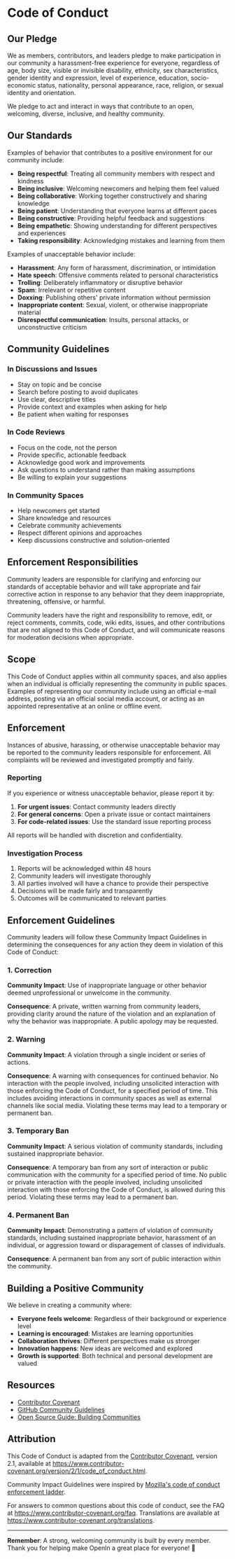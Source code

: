 # Code of Conduct

## Our Pledge

We as members, contributors, and leaders pledge to make participation in our community a harassment-free experience for everyone, regardless of age, body size, visible or invisible disability, ethnicity, sex characteristics, gender identity and expression, level of experience, education, socio-economic status, nationality, personal appearance, race, religion, or sexual identity and orientation.

We pledge to act and interact in ways that contribute to an open, welcoming, diverse, inclusive, and healthy community.

## Our Standards

Examples of behavior that contributes to a positive environment for our community include:

- **Being respectful**: Treating all community members with respect and kindness
- **Being inclusive**: Welcoming newcomers and helping them feel valued
- **Being collaborative**: Working together constructively and sharing knowledge
- **Being patient**: Understanding that everyone learns at different paces
- **Being constructive**: Providing helpful feedback and suggestions
- **Being empathetic**: Showing understanding for different perspectives and experiences
- **Taking responsibility**: Acknowledging mistakes and learning from them

Examples of unacceptable behavior include:

- **Harassment**: Any form of harassment, discrimination, or intimidation
- **Hate speech**: Offensive comments related to personal characteristics
- **Trolling**: Deliberately inflammatory or disruptive behavior
- **Spam**: Irrelevant or repetitive content
- **Doxxing**: Publishing others' private information without permission
- **Inappropriate content**: Sexual, violent, or otherwise inappropriate material
- **Disrespectful communication**: Insults, personal attacks, or unconstructive criticism

## Community Guidelines

### In Discussions and Issues

- Stay on topic and be concise
- Search before posting to avoid duplicates
- Use clear, descriptive titles
- Provide context and examples when asking for help
- Be patient when waiting for responses

### In Code Reviews

- Focus on the code, not the person
- Provide specific, actionable feedback
- Acknowledge good work and improvements
- Ask questions to understand rather than making assumptions
- Be willing to explain your suggestions

### In Community Spaces

- Help newcomers get started
- Share knowledge and resources
- Celebrate community achievements
- Respect different opinions and approaches
- Keep discussions constructive and solution-oriented

## Enforcement Responsibilities

Community leaders are responsible for clarifying and enforcing our standards of acceptable behavior and will take appropriate and fair corrective action in response to any behavior that they deem inappropriate, threatening, offensive, or harmful.

Community leaders have the right and responsibility to remove, edit, or reject comments, commits, code, wiki edits, issues, and other contributions that are not aligned to this Code of Conduct, and will communicate reasons for moderation decisions when appropriate.

## Scope

This Code of Conduct applies within all community spaces, and also applies when an individual is officially representing the community in public spaces. Examples of representing our community include using an official e-mail address, posting via an official social media account, or acting as an appointed representative at an online or offline event.

## Enforcement

Instances of abusive, harassing, or otherwise unacceptable behavior may be reported to the community leaders responsible for enforcement. All complaints will be reviewed and investigated promptly and fairly.

### Reporting

If you experience or witness unacceptable behavior, please report it by:

1. **For urgent issues**: Contact community leaders directly
2. **For general concerns**: Open a private issue or contact maintainers
3. **For code-related issues**: Use the standard issue reporting process

All reports will be handled with discretion and confidentiality.

### Investigation Process

1. Reports will be acknowledged within 48 hours
2. Community leaders will investigate thoroughly
3. All parties involved will have a chance to provide their perspective
4. Decisions will be made fairly and transparently
5. Outcomes will be communicated to relevant parties

## Enforcement Guidelines

Community leaders will follow these Community Impact Guidelines in determining the consequences for any action they deem in violation of this Code of Conduct:

### 1. Correction

**Community Impact**: Use of inappropriate language or other behavior deemed unprofessional or unwelcome in the community.

**Consequence**: A private, written warning from community leaders, providing clarity around the nature of the violation and an explanation of why the behavior was inappropriate. A public apology may be requested.

### 2. Warning

**Community Impact**: A violation through a single incident or series of actions.

**Consequence**: A warning with consequences for continued behavior. No interaction with the people involved, including unsolicited interaction with those enforcing the Code of Conduct, for a specified period of time. This includes avoiding interactions in community spaces as well as external channels like social media. Violating these terms may lead to a temporary or permanent ban.

### 3. Temporary Ban

**Community Impact**: A serious violation of community standards, including sustained inappropriate behavior.

**Consequence**: A temporary ban from any sort of interaction or public communication with the community for a specified period of time. No public or private interaction with the people involved, including unsolicited interaction with those enforcing the Code of Conduct, is allowed during this period. Violating these terms may lead to a permanent ban.

### 4. Permanent Ban

**Community Impact**: Demonstrating a pattern of violation of community standards, including sustained inappropriate behavior, harassment of an individual, or aggression toward or disparagement of classes of individuals.

**Consequence**: A permanent ban from any sort of public interaction within the community.

## Building a Positive Community

We believe in creating a community where:

- **Everyone feels welcome**: Regardless of their background or experience level
- **Learning is encouraged**: Mistakes are learning opportunities
- **Collaboration thrives**: Different perspectives make us stronger
- **Innovation happens**: New ideas are welcomed and explored
- **Growth is supported**: Both technical and personal development are valued

## Resources

- [Contributor Covenant](https://www.contributor-covenant.org/version/2/1/code_of_conduct.html)
- [GitHub Community Guidelines](https://docs.github.com/en/site-policy/github-terms/github-community-guidelines)
- [Open Source Guide: Building Communities](https://opensource.guide/building-community/)

## Attribution

This Code of Conduct is adapted from the [Contributor Covenant](https://www.contributor-covenant.org), version 2.1, available at https://www.contributor-covenant.org/version/2/1/code_of_conduct.html.

Community Impact Guidelines were inspired by [Mozilla's code of conduct enforcement ladder](https://github.com/mozilla/diversity).

For answers to common questions about this code of conduct, see the FAQ at https://www.contributor-covenant.org/faq. Translations are available at https://www.contributor-covenant.org/translations.

---

**Remember**: A strong, welcoming community is built by every member. Thank you for helping make Openln a great place for everyone! 🌟
